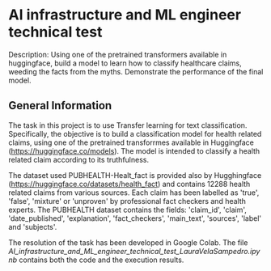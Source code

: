 # AI infrastructure and ML engineer technical test

Description: Using one of the pretrained transformers available in huggingface, build a model
to learn how to classify healthcare claims, weeding the facts from the myths. Demonstrate the
performance of the final model.

## General Information

The task in this project is to use Transfer learning for text classification. Specifically, the objective is to build a classification model for health related claims, using one of the pretrained transforrmes available in Huggingface (https://huggingface.co/models). The model is intended to classify a health related claim according to its truthfulness.

The dataset used PUBHEALTH-Healt_fact is provided also by Hugghingface (https://huggingface.co/datasets/health_fact) and contains 12288 health related claims from various sources. Each claim has been labelled as 'true', 'false', 'mixture' or 'unproven' by professional fact checkers and health experts. The PUBHEALTH dataset contains the fields: 'claim_id', 'claim', 'date_published', 'explanation', 'fact_checkers', 'main_text', 'sources', 'label' and 'subjects'.

The resolution of the task has been developed in Google Colab. The file *AI_infrastructure_and_ML_engineer_technical_test_LauraVelaSampedro.ipynb* contains both the code and the execution results.

